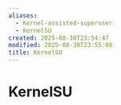```yaml
---
aliases:
  - Kernel-assisted-superuser
  - KernelSU
created: 2025-08-30T23:54:47
modified: 2025-08-30T23:55:08
title: KernelSU
---
```


# KernelSU
